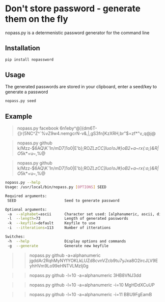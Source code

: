 # Don't store password - generate them on the fly
nopass.py is a determenistic password generator for the command line

## Installation
```bash
pip install nopassword
```

## Usage
The generated passwords are stored in your clipboard, enter a seed/key to generate a password

```bash
nopass.py seed
```

## Example
>nopass.py facebook
>6n1eby^@]{dm6T-{]r{5NC^Z^`%vZ9w4.nemgcrN-v&,|,gS3fn]KzXRH,br"$=zf*"v_q@j@

>nopass.py github
>k/Mzz-$6AQ\K`1n/mD7]1o0|E'b};RO*ZLzCC]Iuo!oJ#}oB2+a~rx{:o;}&R|O*5k*+u~,%@

>nopass.py github
>k/Mzz-$6AQ\K`1n/mD7]1o0|E'b};RO*ZLzCC]Iuo!oJ#}oB2+a~rx{:o;}&R|O*5k*+u~,%@

```bash
nopass.py --help
Usage: /usr/local/bin/nopass.py [OPTIONS] SEED

Required arguments:
 SEED                      Seed to generate password

Optional arguments:
 -a  --alphabet=ascii      Character set used: [alphanumeric, ascii, digits]
 -l  --length=73           Length of generated passwords
 -k  --keyfile=default     Keyfile to use
 -i  --itterations=113     Number of itterations

Switches:
 -h  --help                Display options and commands
 -g  --generate            Generate new keyfile
```

>>nopass.py github -a=alphanumeric
jgddAr2RqhMyNYfYOKLkLUZd8cvnVZcb9tu7yJxa8O2ircJLV9EyhHVm9Lo99eHNTVLMzIj0g

>>nopass.py github -l=10 -a=alphanumeric
3HB8VNJ3dd

>>nopass.py github -l=10 -a=alphanumeric -i=10
MgHDdXCuUP

>>nopass.py github -l=10 -a=alphanumeric -i=11
BBU9FgEamB


